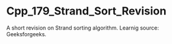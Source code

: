 # Cpp_179_Strand_Sort_Revision
A short revision on Strand sorting algorithm.
Learnig source: Geeksforgeeks.
